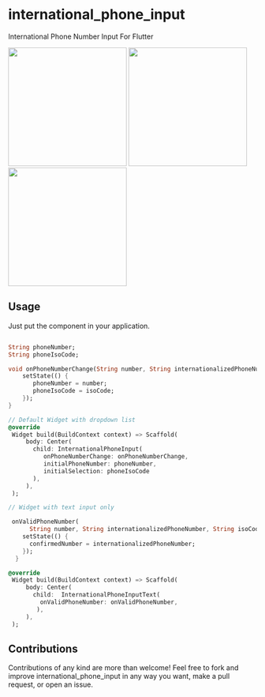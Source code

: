 # international_phone_input

International Phone Number Input For Flutter

<img src="https://raw.githubusercontent.com/niinyarko/flutter-international-phone-input/master/screenshots/screen1.png" width="240"/>
<img src="https://raw.githubusercontent.com/niinyarko/flutter-international-phone-input/master/screenshots/screen2.png" width="240"/>
<img src="https://raw.githubusercontent.com/niinyarko/flutter-international-phone-input/master/screenshots/screen3.png" width="240"/>


## Usage

Just put the component in your application.

```dart

String phoneNumber;
String phoneIsoCode;

void onPhoneNumberChange(String number, String internationalizedPhoneNumber, String isoCode) {
    setState(() {
       phoneNumber = number;
       phoneIsoCode = isoCode;
    });
}

// Default Widget with dropdown list
@override
 Widget build(BuildContext context) => Scaffold(
     body: Center(
       child: InternationalPhoneInput(
          onPhoneNumberChange: onPhoneNumberChange, 
          initialPhoneNumber: phoneNumber,
          initialSelection: phoneIsoCode
       ),
     ),
 );

// Widget with text input only

 onValidPhoneNumber(
      String number, String internationalizedPhoneNumber, String isoCode) {
    setState(() {
      confirmedNumber = internationalizedPhoneNumber;
    });
  }

@override
 Widget build(BuildContext context) => Scaffold(
     body: Center(
       child:  InternationalPhoneInputText(
         onValidPhoneNumber: onValidPhoneNumber,
        ),
     ),
 );


```

## Contributions

Contributions of any kind are more than welcome! Feel free to fork and improve international_phone_input in any way you want, make a pull request, or open an issue.

